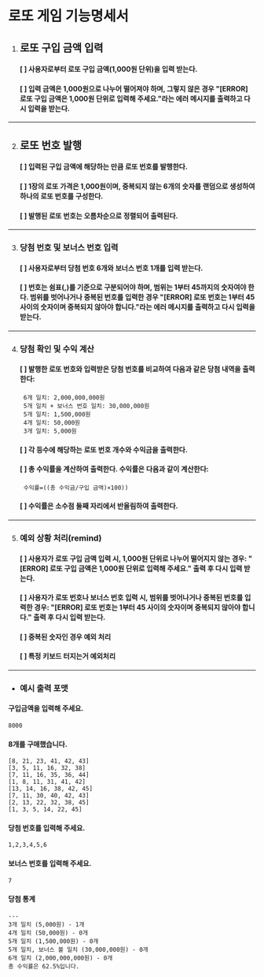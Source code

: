 
# 로또 게임 기능명세서
1. ## 로또 구입 금액 입력
    #### [ ] 사용자로부터 로또 구입 금액(1,000원 단위)을 입력 받는다.
    #### [ ] 입력 금액은 1,000원으로 나누어 떨어져야 하며, 그렇지 않은 경우 "[ERROR] 로또 구입 금액은 1,000원 단위로 입력해 주세요."라는 에러 메시지를 출력하고 다시 입력을 받는다.
---
2. ## 로또 번호 발행
    #### [ ] 입력된 구입 금액에 해당하는 만큼 로또 번호를 발행한다.
    #### [ ] 1장의 로또 가격은 1,000원이며, 중복되지 않는 6개의 숫자를 랜덤으로 생성하여 하나의 로또 번호를 구성한다.
    #### [ ] 발행된 로또 번호는 오름차순으로 정렬되어 출력된다.
---
3. ### 당첨 번호 및 보너스 번호 입력
    #### [ ] 사용자로부터 당첨 번호 6개와 보너스 번호 1개를 입력 받는다.
    #### [ ] 번호는 쉼표(,)를 기준으로 구분되어야 하며, 범위는 1부터 45까지의 숫자여야 한다. 범위를 벗어나거나 중복된 번호를 입력한 경우 "[ERROR] 로또 번호는 1부터 45 사이의 숫자이며 중복되지 않아야 합니다."라는 에러 메시지를 출력하고 다시 입력을 받는다.
---
4. ### 당첨 확인 및 수익 계산
    #### [ ] 발행한 로또 번호와 입력받은 당첨 번호를 비교하여 다음과 같은 당첨 내역을 출력한다:
        6개 일치: 2,000,000,000원
        5개 일치 + 보너스 번호 일치: 30,000,000원
        5개 일치: 1,500,000원
        4개 일치: 50,000원
        3개 일치: 5,000원
    #### [ ] 각 등수에 해당하는 로또 번호 개수와 수익금을 출력한다.
    #### [ ] 총 수익률을 계산하여 출력한다. 수익률은 다음과 같이 계산한다:
        수익률=((총 수익금/구입 금액)×100))
    #### [ ] 수익률은 소수점 둘째 자리에서 반올림하여 출력한다.
---
5. ### 예외 상황 처리(remind)
    #### [ ] 사용자가 로또 구입 금액 입력 시, 1,000원 단위로 나누어 떨어지지 않는 경우: "[ERROR] 로또 구입 금액은 1,000원 단위로 입력해 주세요." 출력 후 다시 입력 받는다.
    #### [ ] 사용자가 로또 번호나 보너스 번호 입력 시, 범위를 벗어나거나 중복된 번호를 입력한 경우: "[ERROR] 로또 번호는 1부터 45 사이의 숫자이며 중복되지 않아야 합니다." 출력 후 다시 입력 받는다.
    #### [ ] 중복된 숫자인 경우 예외 처리
    #### [ ] 특정 키보드 터지는거 예외처리
---
* ### 예시 출력 포맷
#### 구입금액을 입력해 주세요.
    8000

#### 8개를 구매했습니다.
    [8, 21, 23, 41, 42, 43]
    [3, 5, 11, 16, 32, 38]
    [7, 11, 16, 35, 36, 44]
    [1, 8, 11, 31, 41, 42]
    [13, 14, 16, 38, 42, 45]
    [7, 11, 30, 40, 42, 43]
    [2, 13, 22, 32, 38, 45]
    [1, 3, 5, 14, 22, 45]

#### 당첨 번호를 입력해 주세요.
    1,2,3,4,5,6

#### 보너스 번호를 입력해 주세요.
    7

#### 당첨 통계
    ---
    3개 일치 (5,000원) - 1개
    4개 일치 (50,000원) - 0개
    5개 일치 (1,500,000원) - 0개
    5개 일치, 보너스 볼 일치 (30,000,000원) - 0개
    6개 일치 (2,000,000,000원) - 0개
    총 수익률은 62.5%입니다.